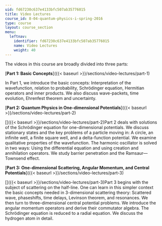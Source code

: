 ```yaml
---
uid: fd67230c637e4133bfc507ab35776015
title: Video Lectures
course_id: 8-04-quantum-physics-i-spring-2016
type: course
layout: course_section
menu:
  leftnav:
    identifier: fd67230c637e4133bfc507ab35776015
    name: Video Lectures
    weight: 40
---
```


The videos in this course are broadly divided into three parts:

[**Part 1: Basic Concepts**]({{< baseurl >}}/sections/video-lectures/part-1)

In Part 1, we introduce the basic concepts: Interpretation of the wavefunction, relation to probability, Schrödinger equation, Hermitian operators and inner products. We also discuss wave-packets, time evolution, Ehrenfest theorem and uncertainty.

[**Part 2: Quantum Physics in One-dimensional Potentials**]({{< baseurl >}}/sections/video-lectures/part-2)

[]({{< baseurl >}}/sections/video-lectures/part-2)Part 2 deals with solutions of the Schrödinger equation for one-dimensional potentials. We discuss stationary states and the key problems of a particle moving in: A circle, an infinite well, a finite square well, and a delta-function potential. We examine qualitative properties of the wavefunction. The harmonic oscillator is solved in two ways: Using the differential equation and using creation and annihilation operators. We study barrier penetration and the Ramsaur—Townsend effect.

[**Part 3: One-dimensional Scattering, Angular Momentum, and Central Potentials**]({{< baseurl >}}/sections/video-lectures/part-3)

[]({{< baseurl >}}/sections/video-lectures/part-3)Part 3 begins with the subject of scattering on the half-line. One can learn in this simpler context the basic concepts needed in 3-dimensional scattering theory: Scattered wave, phaseshifts, time delays, Levinson theorem, and resonances. We then turn to three-dimensional central potential problems. We introduce the angular momentum operators and derive their commutator algebra. The Schrödinger equation is reduced to a radial equation. We discuss the hydrogen atom in detail.